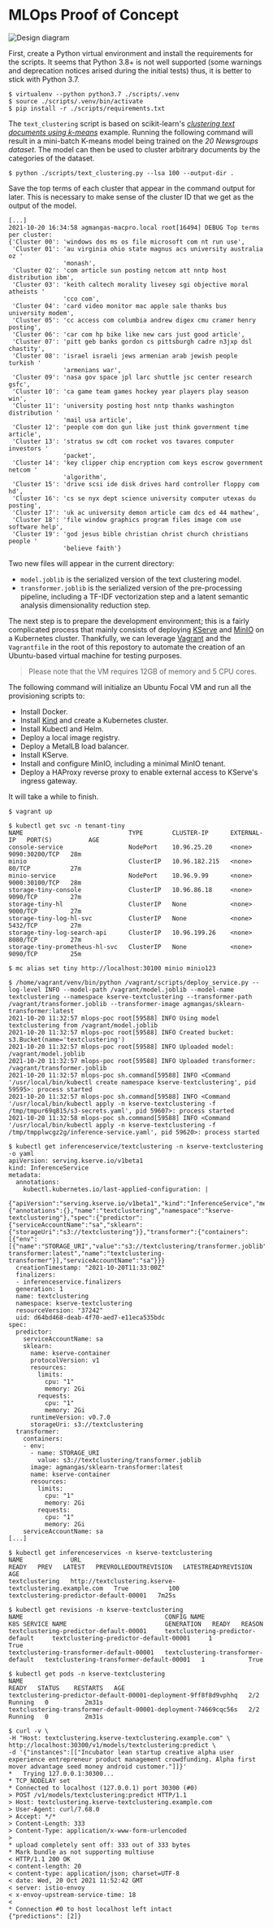 # MLOps Proof of Concept

![Design diagram](diagram.png "Design diagram")

First, create a Python virtual environment and install the requirements for the scripts. It seems that Python 3.8+ is not well supported (some warnings and deprecation notices arised during the initial tests) thus, it is better to stick with Python 3.7.

```
$ virtualenv --python python3.7 ./scripts/.venv
$ source ./scripts/.venv/bin/activate
$ pip install -r ./scripts/requirements.txt
```

The `text_clustering` script is based on scikit-learn's _[clustering text documents using k-means](https://scikit-learn.org/stable/auto_examples/text/plot_document_clustering.html#sphx-glr-auto-examples-text-plot-document-clustering-py)_ example. Running the following command will result in a mini-batch K-means model being trained on the _20 Newsgroups dataset_. The model can then be used to cluster arbitrary documents by the categories of the dataset.

```
$ python ./scripts/text_clustering.py --lsa 100 --output-dir .
```

Save the top terms of each cluster that appear in the command output for later. This is necessary to make sense of the cluster ID that we get as the output of the model.

```
[...]
2021-10-20 16:34:58 agmangas-macpro.local root[16494] DEBUG Top terms per cluster:
{'Cluster 00': 'windows dos ms os file microsoft com nt run use',
 'Cluster 01': 'au virginia ohio state magnus acs university australia oz '
               'monash',
 'Cluster 02': 'com article sun posting netcom att nntp host distribution ibm',
 'Cluster 03': 'keith caltech morality livesey sgi objective moral atheists '
               'cco com',
 'Cluster 04': 'card video monitor mac apple sale thanks bus university modem',
 'Cluster 05': 'cc access com columbia andrew digex cmu cramer henry posting',
 'Cluster 06': 'car com hp bike like new cars just good article',
 'Cluster 07': 'pitt geb banks gordon cs pittsburgh cadre n3jxp dsl chastity',
 'Cluster 08': 'israel israeli jews armenian arab jewish people turkish '
               'armenians war',
 'Cluster 09': 'nasa gov space jpl larc shuttle jsc center research gsfc',
 'Cluster 10': 'ca game team games hockey year players play season win',
 'Cluster 11': 'university posting host nntp thanks washington distribution '
               'mail usa article',
 'Cluster 12': 'people com don gun like just think government time article',
 'Cluster 13': 'stratus sw cdt com rocket vos tavares computer investors '
               'packet',
 'Cluster 14': 'key clipper chip encryption com keys escrow government netcom '
               'algorithm',
 'Cluster 15': 'drive scsi ide disk drives hard controller floppy com hd',
 'Cluster 16': 'cs se nyx dept science university computer utexas du posting',
 'Cluster 17': 'uk ac university demon article cam dcs ed 44 mathew',
 'Cluster 18': 'file window graphics program files image com use software help',
 'Cluster 19': 'god jesus bible christian christ church christians people '
               'believe faith'}
```

Two new files will appear in the current directory:

- `model.joblib` is the serialized version of the text clustering model.
- `transformer.joblib` is the serialized version of the pre-processing pipeline, including a TF-IDF vectorization step and a latent semantic analysis dimensionality reduction step.

The next step is to prepare the development environment; this is a fairly complicated process that mainly consists of deploying [KServe](https://kserve.github.io/website/) and [MinIO](https://min.io/) on a Kubernetes cluster. Thankfully, we can leverage [Vagrant](https://www.vagrantup.com/) and the `Vagrantfile` in the root of this repostory to automate the creation of an Ubuntu-based virtual machine for testing purposes.

> Please note that the VM requires 12GB of memory and 5 CPU cores.

The following command will initialize an Ubuntu Focal VM and run all the provisioning scripts to:

* Install Docker.
* Install [Kind](https://kind.sigs.k8s.io/) and create a Kubernetes cluster.
* Install Kubectl and Helm.
* Deploy a local image registry.
* Deploy a MetalLB load balancer.
* Install KServe.
* Install and configure MinIO, including a minimal MinIO tenant.
* Deploy a HAProxy reverse proxy to enable external access to KServe's ingress gateway.

It will take a while to finish.

```
$ vagrant up
```

```
$ kubectl get svc -n tenant-tiny
NAME                             TYPE        CLUSTER-IP      EXTERNAL-IP   PORT(S)          AGE
console-service                  NodePort    10.96.25.20     <none>        9090:30200/TCP   28m
minio                            ClusterIP   10.96.182.215   <none>        80/TCP           27m
minio-service                    NodePort    10.96.9.99      <none>        9000:30100/TCP   28m
storage-tiny-console             ClusterIP   10.96.86.18     <none>        9090/TCP         27m
storage-tiny-hl                  ClusterIP   None            <none>        9000/TCP         27m
storage-tiny-log-hl-svc          ClusterIP   None            <none>        5432/TCP         27m
storage-tiny-log-search-api      ClusterIP   10.96.199.26    <none>        8080/TCP         27m
storage-tiny-prometheus-hl-svc   ClusterIP   None            <none>        9090/TCP         25m
```

```
$ mc alias set tiny http://localhost:30100 minio minio123
```

```
$ /home/vagrant/venv/bin/python /vagrant/scripts/deploy_service.py --log-level INFO --model-path /vagrant/model.joblib --model-name textclustering --namespace kserve-textclustering --transformer-path /vagrant/transformer.joblib --transformer-image agmangas/sklearn-transformer:latest
2021-10-20 11:32:57 mlops-poc root[59588] INFO Using model textclustering from /vagrant/model.joblib
2021-10-20 11:32:57 mlops-poc root[59588] INFO Created bucket: s3.Bucket(name='textclustering')
2021-10-20 11:32:57 mlops-poc root[59588] INFO Uploaded model: /vagrant/model.joblib
2021-10-20 11:32:57 mlops-poc root[59588] INFO Uploaded transformer: /vagrant/transformer.joblib
2021-10-20 11:32:57 mlops-poc sh.command[59588] INFO <Command '/usr/local/bin/kubectl create namespace kserve-textclustering', pid 59595>: process started
2021-10-20 11:32:57 mlops-poc sh.command[59588] INFO <Command '/usr/local/bin/kubectl apply -n kserve-textclustering -f /tmp/tmpur69q815/s3-secrets.yaml', pid 59607>: process started
2021-10-20 11:32:58 mlops-poc sh.command[59588] INFO <Command '/usr/local/bin/kubectl apply -n kserve-textclustering -f /tmp/tmpplwcgz2g/inference-service.yaml', pid 59620>: process started
```

```
$ kubectl get inferenceservice/textclustering -n kserve-textclustering -o yaml
apiVersion: serving.kserve.io/v1beta1
kind: InferenceService
metadata:
  annotations:
    kubectl.kubernetes.io/last-applied-configuration: |
      {"apiVersion":"serving.kserve.io/v1beta1","kind":"InferenceService","metadata":{"annotations":{},"name":"textclustering","namespace":"kserve-textclustering"},"spec":{"predictor":{"serviceAccountName":"sa","sklearn":{"storageUri":"s3://textclustering"}},"transformer":{"containers":[{"env":[{"name":"STORAGE_URI","value":"s3://textclustering/transformer.joblib"}],"image":"agmangas/sklearn-transformer:latest","name":"textclustering-transformer"}],"serviceAccountName":"sa"}}}
  creationTimestamp: "2021-10-20T11:33:00Z"
  finalizers:
  - inferenceservice.finalizers
  generation: 1
  name: textclustering
  namespace: kserve-textclustering
  resourceVersion: "37242"
  uid: d64bd468-deab-4f70-aed7-e11eca535bdc
spec:
  predictor:
    serviceAccountName: sa
    sklearn:
      name: kserve-container
      protocolVersion: v1
      resources:
        limits:
          cpu: "1"
          memory: 2Gi
        requests:
          cpu: "1"
          memory: 2Gi
      runtimeVersion: v0.7.0
      storageUri: s3://textclustering
  transformer:
    containers:
    - env:
      - name: STORAGE_URI
        value: s3://textclustering/transformer.joblib
      image: agmangas/sklearn-transformer:latest
      name: kserve-container
      resources:
        limits:
          cpu: "1"
          memory: 2Gi
        requests:
          cpu: "1"
          memory: 2Gi
    serviceAccountName: sa
[...]
```

```
$ kubectl get inferenceservices -n kserve-textclustering
NAME             URL                                                       READY   PREV   LATEST   PREVROLLEDOUTREVISION   LATESTREADYREVISION                      AGE
textclustering   http://textclustering.kserve-textclustering.example.com   True           100                              textclustering-predictor-default-00001   7m25s

$ kubectl get revisions -n kserve-textclustering
NAME                                       CONFIG NAME                          K8S SERVICE NAME                           GENERATION   READY   REASON
textclustering-predictor-default-00001     textclustering-predictor-default     textclustering-predictor-default-00001     1            True
textclustering-transformer-default-00001   textclustering-transformer-default   textclustering-transformer-default-00001   1            True

$ kubectl get pods -n kserve-textclustering
NAME                                                              READY   STATUS    RESTARTS   AGE
textclustering-predictor-default-00001-deployment-9ff8f8d9vphhq   2/2     Running   0          2m31s
textclustering-transformer-default-00001-deployment-74669cqc56s   2/2     Running   0          2m31s
```

```
$ curl -v \
-H "Host: textclustering.kserve-textclustering.example.com" \
http://localhost:30300/v1/models/textclustering:predict \
-d '{"instances":[["Incubator lean startup creative alpha user experience entrepreneur product management crowdfunding. Alpha first mover advantage seed money android customer."]]}'
*   Trying 127.0.0.1:30300...
* TCP_NODELAY set
* Connected to localhost (127.0.0.1) port 30300 (#0)
> POST /v1/models/textclustering:predict HTTP/1.1
> Host: textclustering.kserve-textclustering.example.com
> User-Agent: curl/7.68.0
> Accept: */*
> Content-Length: 333
> Content-Type: application/x-www-form-urlencoded
>
* upload completely sent off: 333 out of 333 bytes
* Mark bundle as not supporting multiuse
< HTTP/1.1 200 OK
< content-length: 20
< content-type: application/json; charset=UTF-8
< date: Wed, 20 Oct 2021 11:52:42 GMT
< server: istio-envoy
< x-envoy-upstream-service-time: 18
<
* Connection #0 to host localhost left intact
{"predictions": [2]}
```
